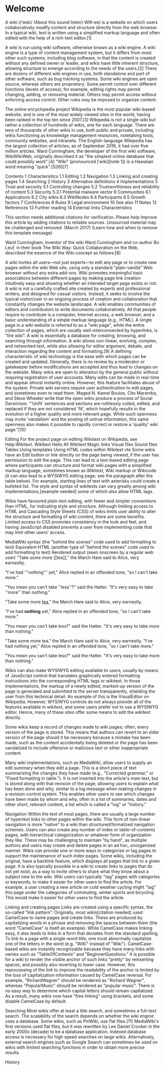 <!-- TITLE: Home -->
<!-- SUBTITLE: A quick summary of Home -->

# Welcome



A wiki (/ˈwɪki/ (About this sound listen) WIK-ee) is a website on which users collaboratively modify content and structure directly from the web browser. In a typical wiki, text is written using a simplified markup language and often edited with the help of a rich-text editor.[1]

A wiki is run using wiki software, otherwise known as a wiki engine. A wiki engine is a type of content management system, but it differs from most other such systems, including blog software, in that the content is created without any defined owner or leader, and wikis have little inherent structure, allowing structure to emerge according to the needs of the users.[2] There are dozens of different wiki engines in use, both standalone and part of other software, such as bug tracking systems. Some wiki engines are open source, whereas others are proprietary. Some permit control over different functions (levels of access); for example, editing rights may permit changing, adding, or removing material. Others may permit access without enforcing access control. Other rules may be imposed to organize content.

The online encyclopedia project Wikipedia is the most popular wiki-based website, and is one of the most widely viewed sites in the world, having been ranked in the top ten since 2007.[3] Wikipedia is not a single wiki but rather a collection of hundreds of wikis, one for each language. There are tens of thousands of other wikis in use, both public and private, including wikis functioning as knowledge management resources, notetaking tools, community websites, and intranets. The English-language Wikipedia has the largest collection of articles; as of September 2016, it had over five million articles. Ward Cunningham, the developer of the first wiki software, WikiWikiWeb, originally described it as "the simplest online database that could possibly work".[4] "Wiki" (pronounced [ˈwiki][note 1]) is a Hawaiian word meaning "quick".[5][6][7]


Contents
1	Characteristics
1.1	Editing
1.2	Navigation
1.3	Linking and creating pages
1.4	Searching
2	History
3	Alternative definitions
4	Implementations
5	Trust and security
5.1	Controlling changes
5.2	Trustworthiness and reliability of content
5.3	Security
5.3.1	Potential malware vector
6	Communities
6.1	Applications
6.2	City wikis
6.3	WikiNodes
6.4	Participants
6.5	Growth factors
7	Conferences
8	Rules
9	Legal environment
10	See also
11	Notes
12	References
13	Further reading
14	External links
Characteristics

This section needs additional citations for verification. Please help improve this article by adding citations to reliable sources. Unsourced material may be challenged and removed. (March 2017) (Learn how and when to remove this template message)

Ward Cunningham, inventor of the wiki
Ward Cunningham and co-author Bo Leuf, in their book The Wiki Way: Quick Collaboration on the Web, described the essence of the Wiki concept as follows:[8]

A wiki invites all users—not just experts—to edit any page or to create new pages within the wiki Web site, using only a standard "plain-vanilla" Web browser without any extra add-ons.
Wiki promotes meaningful topic associations between different pages by making page link creation intuitively easy and showing whether an intended target page exists or not.
A wiki is not a carefully crafted site created by experts and professional writers, and designed for casual visitors. Instead, it seeks to involve the typical visitor/user in an ongoing process of creation and collaboration that constantly changes the website landscape.
A wiki enables communities of editors and contributors to write documents collaboratively. All that people require to contribute is a computer, Internet access, a web browser, and a basic understanding of a simple markup language (e.g., HTML). A single page in a wiki website is referred to as a "wiki page", while the entire collection of pages, which are usually well-interconnected by hyperlinks, is "the wiki". A wiki is essentially a database for creating, browsing, and searching through information. A wiki allows non-linear, evolving, complex, and networked text, while also allowing for editor argument, debate, and interaction regarding the content and formatting.[9] A defining characteristic of wiki technology is the ease with which pages can be created and updated. Generally, there is no review by a moderator or gatekeeper before modifications are accepted and thus lead to changes on the website. Many wikis are open to alteration by the general public without requiring registration of user accounts. Many edits can be made in real-time and appear almost instantly online. However, this feature facilitates abuse of the system. Private wiki servers require user authentication to edit pages, and sometimes even to read them. Maged N. Kamel Boulos, Cito Maramba, and Steve Wheeler write that the open wikis produce a process of Social Darwinism. "'Unfit' sentences and sections are ruthlessly culled, edited, and replaced if they are not considered 'fit', which hopefully results in the evolution of a higher quality and more relevant page. While such openness may invite 'vandalism' and the posting of untrue information, this same openness also makes it possible to rapidly correct or restore a 'quality' wiki page."[10]

Editing
For the project page on editing Wikitext on Wikipedia, see Help:Wikitext.
Wikitext
Hello
All Wikitext
Magic links
Visual files
Sound files
Tables
Using templates
Using HTML codes within Wikitext
vte
Some wikis have an Edit button or link directly on the page being viewed, if the user has permission to edit the page. This can lead to a text-based editing page where participants can structure and format wiki pages with a simplified markup language, sometimes known as Wikitext, Wiki markup or Wikicode (it can also lead to a WYSIWYG editing page; see the paragraph after the table below). For example, starting lines of text with asterisks could create a bulleted list. The style and syntax of wikitexts can vary greatly among wiki implementations,[example needed] some of which also allow HTML tags.

Wikis have favoured plain-text editing, with fewer and simpler conventions than HTML, for indicating style and structure. Although limiting access to HTML and Cascading Style Sheets (CSS) of wikis limits user ability to alter the structure and formatting of wiki content, there are some benefits. Limited access to CSS promotes consistency in the look and feel, and having JavaScript disabled prevents a user from implementing code that may limit other users' access.

MediaWiki syntax (the "behind the scenes" code used to add formatting to text)	Equivalent HTML (another type of "behind the scenes" code used to add formatting to text)	Rendered output (seen onscreen by a regular web user)
"Take some more [[tea]]," the March Hare said to Alice, very earnestly.

"I've had '''nothing''' yet," Alice replied in an offended tone, "so I can't take more."

"You mean you can't take ''less''?" said the Hatter. "It's very easy to take ''more'' than nothing."
<p>"Take some more <a href="/wiki/Tea" title="Tea">tea</a>," the March Hare said to Alice, very earnestly.</p>

<p>"I've had <b>nothing</b> yet," Alice replied in an offended tone, "so I can't take more."</p>

<p>"You mean you can't take <i>less</i>?" said the Hatter. "It's very easy to take <i>more</i> than nothing."</p>
"Take some more tea," the March Hare said to Alice, very earnestly.
"I've had nothing yet," Alice replied in an offended tone, "so I can't take more."

"You mean you can't take less?" said the Hatter. "It's very easy to take more than nothing."

Wikis can also make WYSIWYG editing available to users, usually by means of JavaScript control that translates graphically entered formatting instructions into the corresponding HTML tags or wikitext. In those implementations, the markup of a newly edited, marked-up version of the page is generated and submitted to the server transparently, shielding the user from this technical detail. An example of this is the VisualEditor on Wikipedia. However, WYSIWYG controls do not always provide all of the features available in wikitext, and some users prefer not to use a WYSIWYG editor. Hence, many of these sites offer some means to edit the wikitext directly.

Some wikis keep a record of changes made to wiki pages; often, every version of the page is stored. This means that authors can revert to an older version of the page should it be necessary because a mistake has been made, such as the content accidentally being deleted or the page has been vandalized to include offensive or malicious text or other inappropriate content.

Many wiki implementations, such as MediaWiki, allow users to supply an edit summary when they edit a page. This is a short piece of text summarizing the changes they have made (e.g., "Corrected grammar," or "Fixed formatting in table."). It is not inserted into the article's main text, but is stored along with that revision of the page, allowing users to explain what has been done and why, similar to a log message when making changes in a revision-control system. This enables other users to see which changes have been made by whom and why, often in a list of summaries, dates and other short, relevant content, a list which is called a "log" or "history."

Navigation
Within the text of most pages, there are usually a large number of hypertext links to other pages within the wiki. This form of non-linear navigation is more "native" to a wiki than structured/formalized navigation schemes. Users can also create any number of index or table-of-contents pages, with hierarchical categorization or whatever form of organization they like. These may be challenging to maintain "by hand", as multiple authors and users may create and delete pages in an ad hoc, unorganized manner. Wikis can provide one or more ways to categorize or tag pages to support the maintenance of such index pages. Some wikis, including the original, have a backlink feature, which displays all pages that link to a given page. It is also typically possible in a wiki to create links to pages that do not yet exist, as a way to invite others to share what they know about a subject new to the wiki. Wiki users can typically "tag" pages with categories or keywords, to make it easier for other users to find the article. For example, a user creating a new article on cold weather cycling might "tag" this page under the categories of commuting, winter sports and bicycling. This would make it easier for other users to find the article.

Linking and creating pages
Links are created using a specific syntax, the so-called "link pattern". Originally, most wikis[citation needed] used CamelCase to name pages and create links. These are produced by capitalizing words in a phrase and removing the spaces between them (the word "CamelCase" is itself an example). While CamelCase makes linking easy, it also leads to links in a form that deviates from the standard spelling. To link to a page with a single-word title, one must abnormally capitalize one of the letters in the word (e.g. "WiKi" instead of "Wiki"). CamelCase-based wikis are instantly recognizable because they have many links with names such as "TableOfContents" and "BeginnerQuestions." It is possible for a wiki to render the visible anchor of such links "pretty" by reinserting spaces, and possibly also reverting to lower case. However, this reprocessing of the link to improve the readability of the anchor is limited by the loss of capitalization information caused by CamelCase reversal. For example, "RichardWagner" should be rendered as "Richard Wagner", whereas "PopularMusic" should be rendered as "popular music". There is no easy way to determine which capital letters should remain capitalized. As a result, many wikis now have "free linking" using brackets, and some disable CamelCase by default.

Searching
Most wikis offer at least a title search, and sometimes a full-text search. The scalability of the search depends on whether the wiki engine uses a database. Some wikis, such as PmWiki, use flat files.[11] MediaWiki's first versions used flat files, but it was rewritten by Lee Daniel Crocker in the early 2000s (decade) to be a database application. Indexed database access is necessary for high speed searches on large wikis. Alternatively, external search engines such as Google Search can sometimes be used on wikis with limited searching functions in order to obtain more precise results.

History
